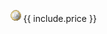 ![{{ Price }}](/assets/img/icons/euro.gif)<span style="vertical-align: middle; margin-left: 0.25em;">{{ include.price }}</span>
